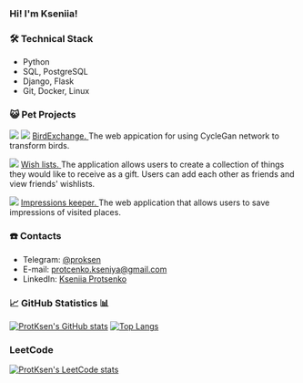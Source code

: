 ### Hi! I'm Kseniia!

### 🛠 Technical Stack
*   Python
*   SQL, PostgreSQL
*   Django, Flask
*   Git, Docker, Linux

### :smiley_cat: Pet Projects
<img src="https://img.shields.io/badge/-Flask-blue"> <img src="https://img.shields.io/badge/-Minio-orange"> <a href="https://github.com/bird-exchange"> BirdExchange. </a> The web appication for using CycleGan network to transform birds.

<img src="https://img.shields.io/badge/-Django-green"> <a href="https://github.com/ProtKsen/wish_lists"> Wish lists. </a> The application allows users to create a collection of things they would like to receive as a gift. Users can add each other as friends and view friends' wishlists.

<img src="https://img.shields.io/badge/-Django-green"> <a href="https://github.com/ProtKsen/impression_keeper"> Impressions keeper. </a> The web application that allows users to save impressions of visited places.

### ☎️ Contacts
- Telegram: <a href="https://t.me/proksen">@proksen</a>
- E-mail: protcenko.kseniya@gmail.com
- LinkedIn: <a href="https://www.linkedin.com/in/kseniia-protsenko/"> Kseniia Protsenko </a>

### 📈 GitHub Statistics 📊
[![ProtKsen's GitHub stats](https://github-readme-stats.vercel.app/api?username=ProtKsen)](https://github.com/anuraghazra/github-readme-stats)
[![Top Langs](https://github-readme-stats.vercel.app/api/top-langs/?username=ProtKsen&layout=compact)](https://github.com/anuraghazra/github-readme-stats)

### LeetCode
[![ProtKsen's LeetCode stats](https://leetcard.jacoblin.cool/ProtKsen)](https://github.com/ProtKsen/leetcode-stats)

